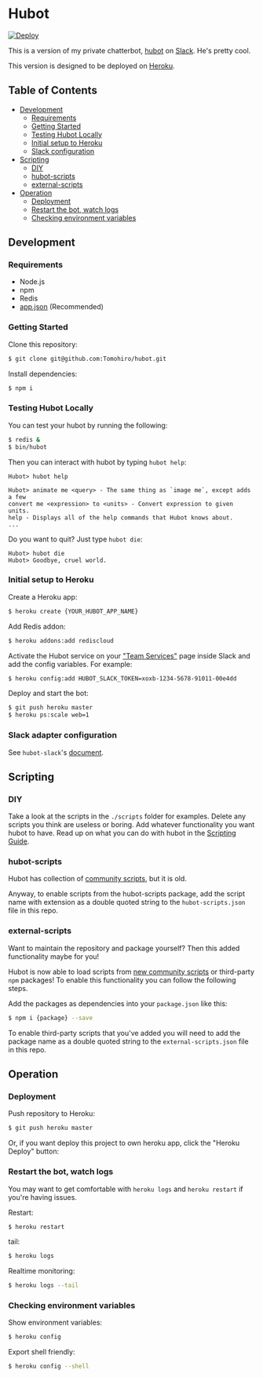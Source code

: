 Hubot
================================================================================

[![Deploy](https://www.herokucdn.com/deploy/button.png)][deploy]

This is a version of my private chatterbot, [hubot][] on [Slack][]. He's pretty cool.

This version is designed to be deployed on [Heroku][].

[hubot]: https://hubot.github.io
[heroku]: http://www.heroku.com
[deploy]: https://heroku.com/deploy
[slack]: https://slack.com


Table of Contents
--------------------------------------------------------------------------------

- [Development](#user-content-development)
	- [Requirements](#user-content-requirements)
	- [Getting Started](#user-content-getting-started)
	- [Testing Hubot Locally](#user-content-testing-hubot-locally)
	- [Initial setup to Heroku](#user-content-initial-setup-to-heroku)
	- [Slack configuration](#user-content-slack-configuration)
- [Scripting](#user-content-scripting)
	- [DIY](#user-content-diy)
	- [hubot-scripts](#user-content-hubot-scripts)
	- [external-scripts](#user-content-external-scripts)
- [Operation](#user-content-operation)
	- [Deployment](#user-content-deployment)
	- [Restart the bot, watch logs](#user-content-restart-the-bot-watch-logs)
	- [Checking environment variables](#user-content-checking-environment-variables)


Development
--------------------------------------------------------------------------------

### Requirements

- Node.js
- npm
- Redis
- [app.json](https://github.com/app-json/app.json) (Recommended)


### Getting Started

Clone this repository:

```sh
$ git clone git@github.com:Tomohiro/hubot.git
```

Install dependencies:

```sh
$ npm i
```


### Testing Hubot Locally

You can test your hubot by running the following:

```sh
$ redis &
$ bin/hubot
```

Then you can interact with hubot by typing `hubot help`:

```
Hubot> hubot help

Hubot> animate me <query> - The same thing as `image me`, except adds a few
convert me <expression> to <units> - Convert expression to given units.
help - Displays all of the help commands that Hubot knows about.
...
```

Do you want to quit? Just type `hubot die`:

```
Hubot> hubot die
Hubot> Goodbye, cruel world.
```

### Initial setup to Heroku

Create a Heroku app:

```sh
$ heroku create {YOUR_HUBOT_APP_NAME}
```

Add Redis addon:

```sh
$ heroku addons:add rediscloud
```

Activate the Hubot service on your ["Team Services"](http://my.slack.com/services/new/hubot) page inside Slack and
add the config variables. For example:

```sh
$ heroku config:add HUBOT_SLACK_TOKEN=xoxb-1234-5678-91011-00e4dd
```

Deploy and start the bot:

```sh
$ git push heroku master
$ heroku ps:scale web=1
```


### Slack adapter configuration

See `hubot-slack`'s [document](https://github.com/slackhq/hubot-slack).


Scripting
--------------------------------------------------------------------------------

### DIY

Take a look at the scripts in the `./scripts` folder for examples.
Delete any scripts you think are useless or boring.  Add whatever functionality you
want hubot to have. Read up on what you can do with hubot in the [Scripting Guide][scripting].

[scripting]: https://github.com/github/hubot/blob/master/docs/scripting.md


### hubot-scripts

Hubot has collection of [community scripts][hubot-scripts], but it is old.

Anyway, to enable scripts from the hubot-scripts package, add the script name with
extension as a double quoted string to the `hubot-scripts.json` file in this
repo.

[hubot-scripts]: https://github.com/github/hubot-scripts


### external-scripts

Want to maintain the repository and package yourself? Then this added functionality
maybe for you!

Hubot is now able to load scripts from [new community scripts](https://github.com/hubot-scripts)
or third-party `npm` packages! To enable this functionality you can follow
the following steps.

Add the packages as dependencies into your `package.json` like this:

```sh
$ npm i {package} --save
```

To enable third-party scripts that you've added you will need to add the package
name as a double quoted string to the `external-scripts.json` file in this repo.


Operation
--------------------------------------------------------------------------------

### Deployment

Push repository to Heroku:

```sh
$ git push heroku master
```

Or, if you want deploy this project to own heroku app, click the "Heroku Deploy" button:


### Restart the bot, watch logs

You may want to get comfortable with `heroku logs` and `heroku restart`
if you're having issues.

Restart:

```sh
$ heroku restart
```

tail:

```sh
$ heroku logs
```

Realtime monitoring:

```sh
$ heroku logs --tail
```

### Checking environment variables

Show environment variables:

```sh
$ heroku config
```

Export shell friendly:

```sh
$ heroku config --shell
```
